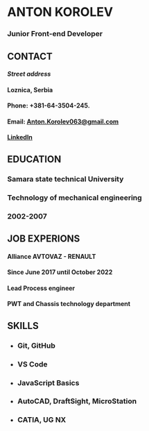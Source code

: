 # __ANTON KOROLEV__
### Junior Front-end Developer
## CONTACT
#### _Street address_ 
#### Loznica, Serbia

#### __Phone:__ +381-64-3504-245.
#### __Email:__ Anton.Korolev063@gmail.com
#### [LinkedIn](http://linkedin.com/in/anton-korolev-a37a10257)

## EDUCATION
### Samara state technical University
### Technology of mechanical engineering
### 2002-2007

## JOB EXPERIONS

#### Alliance AVTOVAZ - RENAULT
#### Since June 2017 until October 2022
#### Lead Process engineer
#### PWT and Chassis technology department

## SKILLS
- ### Git, GitHub
- ### VS Code
- ### JavaScript Basics
- ### AutoCAD, DraftSight, MicroStation
- ### CATIA, UG NX

